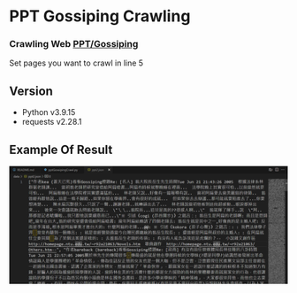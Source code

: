 # PPT Gossiping Crawling

### Crawling Web [PPT/Gossiping](https://www.ptt.cc/bbs/Gossiping/index.html)
Set pages you want to crawl in line 5


## Version

- Python v3.9.15
- requests v2.28.1


## Example Of Result
![image](https://github.com/yuhexiong/ppt-gossiping-crawling-python/blob/main/image/example_result.png)
